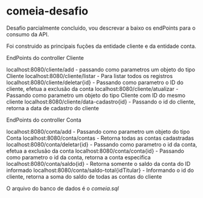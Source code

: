 # comeia-desafio
Desafio parcialmente concluido, vou descrevar a baixo os endPoints para o consumo da API.

Foi construido as principais fuções da entidade cliente e da entidade conta.

EndPoints do controller Cliente

localhost:8080/cliente/add - passando como parametros um objeto do tipo Cliente
localhost:8080/cliente/listar - Para listar todos os registros
localhost:8080/cliente/deletar{id} - Passando como parametro o ID do cliente, efetua a exclusão da conta
localhost:8080/cliente/atualizar - Passando como parametro um objeto do tipo Cliente com ID do mesmo cliente
localhost:8080/cliente/data-cadastro{id} - Passando o id do cliente, retorna a data de cadastro do cliente

EndPoints do controller Conta

localhost:8080/conta/add - Passando como parametro um objeto do tipo Conta
localhost:8080/conta/contas - Retorna todas as contas cadastradas
localhost:8080/conta/deletar{id} - Passando como parametro o id da conta, efetua a exclusão da conta
localhost:8080/conta/conta{id} - Passando como parametro o id da conta, retorna a conta especifica
localhost:8080/conta/saldo{id} - Retorna somente o saldo da conta do ID informado
localhost:8080/conta/saldo-total{idTitular} - Informando o id do cliente, retorna a soma do saldo de todas as contas do cliente



O arquivo do banco de dados é o *comeia.sql*
